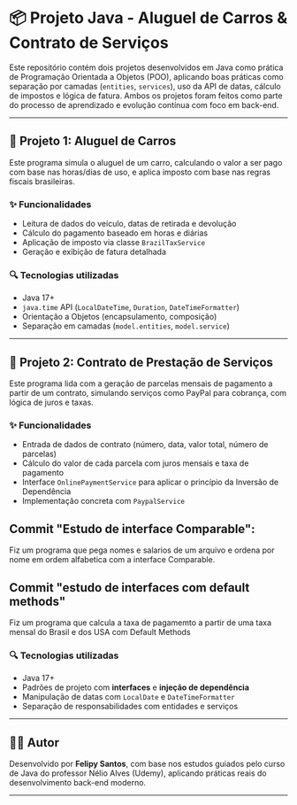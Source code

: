 # 📦 Projeto Java - Aluguel de Carros & Contrato de Serviços

Este repositório contém dois projetos desenvolvidos em Java como prática de Programação Orientada a Objetos (POO), aplicando boas práticas como separação por camadas (`entities`, `services`), uso da API de datas, cálculo de impostos e lógica de fatura. Ambos os projetos foram feitos como parte do processo de aprendizado e evolução contínua com foco em back-end.

---

## 🚗 Projeto 1: Aluguel de Carros

Este programa simula o aluguel de um carro, calculando o valor a ser pago com base nas horas/dias de uso, e aplica imposto com base nas regras fiscais brasileiras.

### ✨ Funcionalidades
- Leitura de dados do veículo, datas de retirada e devolução
- Cálculo do pagamento baseado em horas e diárias
- Aplicação de imposto via classe `BrazilTaxService`
- Geração e exibição de fatura detalhada

### 🔍 Tecnologias utilizadas
- Java 17+
- `java.time` API (`LocalDateTime`, `Duration`, `DateTimeFormatter`)
- Orientação a Objetos (encapsulamento, composição)
- Separação em camadas (`model.entities`, `model.service`)

---

## 📃 Projeto 2: Contrato de Prestação de Serviços

Este programa lida com a geração de parcelas mensais de pagamento a partir de um contrato, simulando serviços como PayPal para cobrança, com lógica de juros e taxas.

### ✨ Funcionalidades
- Entrada de dados de contrato (número, data, valor total, número de parcelas)
- Cálculo do valor de cada parcela com juros mensais e taxa de pagamento
- Interface `OnlinePaymentService` para aplicar o princípio da Inversão de Dependência
- Implementação concreta com `PaypalService`

## Commit "Estudo de interface Comparable": 

Fiz um programa que pega nomes e salarios de um arquivo e ordena por nome em ordem alfabetica com a interface Comparable.

## Commit "estudo de interfaces com default methods"

Fiz um programa que calcula a taxa de pagamemto a partir de uma taxa mensal do Brasil e dos USA com Default Methods

### 🔍 Tecnologias utilizadas
- Java 17+
- Padrões de projeto com **interfaces** e **injeção de dependência**
- Manipulação de datas com `LocalDate` e `DateTimeFormatter`
- Separação de responsabilidades com entidades e serviços

---

## 👨‍💻 Autor

Desenvolvido por **Felipy Santos**, com base nos estudos guiados pelo curso de Java do professor Nélio Alves (Udemy), aplicando práticas reais do desenvolvimento back-end moderno.

---
